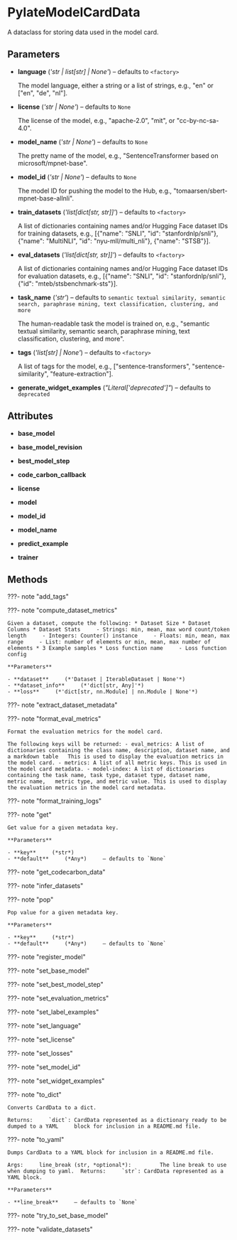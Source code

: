# PylateModelCardData

A dataclass for storing data used in the model card.



## Parameters

- **language** (*'str | list[str] | None'*) – defaults to `<factory>`

    The model language, either a string or a list of strings, e.g., "en" or ["en", "de", "nl"].

- **license** (*'str | None'*) – defaults to `None`

    The license of the model, e.g., "apache-2.0", "mit", or "cc-by-nc-sa-4.0".

- **model_name** (*'str | None'*) – defaults to `None`

    The pretty name of the model, e.g., "SentenceTransformer based on microsoft/mpnet-base".

- **model_id** (*'str | None'*) – defaults to `None`

    The model ID for pushing the model to the Hub, e.g., "tomaarsen/sbert-mpnet-base-allnli".

- **train_datasets** (*'list[dict[str, str]]'*) – defaults to `<factory>`

    A list of dictionaries containing names and/or Hugging Face dataset IDs for training datasets, e.g., [{"name": "SNLI", "id": "stanfordnlp/snli"}, {"name": "MultiNLI", "id": "nyu-mll/multi_nli"}, {"name": "STSB"}].

- **eval_datasets** (*'list[dict[str, str]]'*) – defaults to `<factory>`

    A list of dictionaries containing names and/or Hugging Face dataset IDs for evaluation datasets, e.g., [{"name": "SNLI", "id": "stanfordnlp/snli"}, {"id": "mteb/stsbenchmark-sts"}].

- **task_name** (*'str'*) – defaults to `semantic textual similarity, semantic search, paraphrase mining, text classification, clustering, and more`

    The human-readable task the model is trained on, e.g., "semantic textual similarity, semantic search, paraphrase mining, text classification, clustering, and more".

- **tags** (*'list[str] | None'*) – defaults to `<factory>`

    A list of tags for the model, e.g., ["sentence-transformers", "sentence-similarity", "feature-extraction"].

- **generate_widget_examples** (*"Literal['deprecated']"*) – defaults to `deprecated`


## Attributes

- **base_model**

- **base_model_revision**

- **best_model_step**

- **code_carbon_callback**

- **license**

- **model**

- **model_id**

- **model_name**

- **predict_example**

- **trainer**



## Methods

???- note "add_tags"

???- note "compute_dataset_metrics"

    Given a dataset, compute the following: * Dataset Size * Dataset Columns * Dataset Stats     - Strings: min, mean, max word count/token length     - Integers: Counter() instance     - Floats: min, mean, max range     - List: number of elements or min, mean, max number of elements * 3 Example samples * Loss function name     - Loss function config

    **Parameters**

    - **dataset**     (*'Dataset | IterableDataset | None'*)
    - **dataset_info**     (*'dict[str, Any]'*)
    - **loss**     (*'dict[str, nn.Module] | nn.Module | None'*)

???- note "extract_dataset_metadata"

???- note "format_eval_metrics"

    Format the evaluation metrics for the model card.

    The following keys will be returned: - eval_metrics: A list of dictionaries containing the class name, description, dataset name, and a markdown table   This is used to display the evaluation metrics in the model card. - metrics: A list of all metric keys. This is used in the model card metadata. - model-index: A list of dictionaries containing the task name, task type, dataset type, dataset name, metric name,   metric type, and metric value. This is used to display the evaluation metrics in the model card metadata.


???- note "format_training_logs"

???- note "get"

    Get value for a given metadata key.

    **Parameters**

    - **key**     (*str*)
    - **default**     (*Any*)     – defaults to `None`

???- note "get_codecarbon_data"

???- note "infer_datasets"

???- note "pop"

    Pop value for a given metadata key.

    **Parameters**

    - **key**     (*str*)
    - **default**     (*Any*)     – defaults to `None`

???- note "register_model"

???- note "set_base_model"

???- note "set_best_model_step"

???- note "set_evaluation_metrics"

???- note "set_label_examples"

???- note "set_language"

???- note "set_license"

???- note "set_losses"

???- note "set_model_id"

???- note "set_widget_examples"

???- note "to_dict"

    Converts CardData to a dict.

    Returns:     `dict`: CardData represented as a dictionary ready to be dumped to a YAML     block for inclusion in a README.md file.


???- note "to_yaml"

    Dumps CardData to a YAML block for inclusion in a README.md file.

    Args:     line_break (str, *optional*):         The line break to use when dumping to yaml.  Returns:     `str`: CardData represented as a YAML block.

    **Parameters**

    - **line_break**     – defaults to `None`

???- note "try_to_set_base_model"

???- note "validate_datasets"
